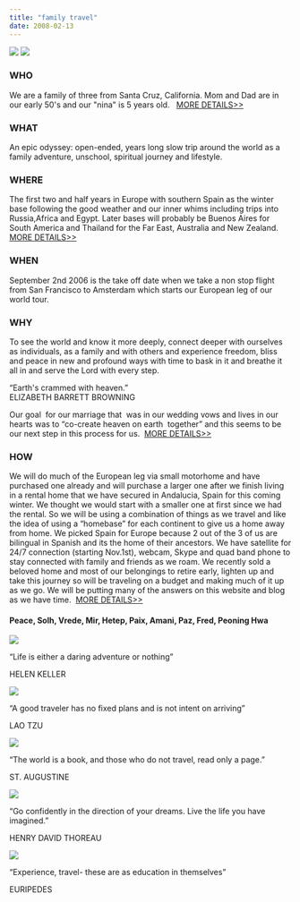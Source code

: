 ```yaml
---
title: "family travel"
date: 2008-02-13
---
```


![](http://soultravelers3new.local/typepad-images/st3_top_images.png) ![](http://soultravelers3new.local/typepad-images/st3_title.png)

### WHO

We are a family of three from Santa Cruz, California. Mom and Dad are in our early 50's and our "nina" is 5 years old.   [MORE DETAILS>>](http://soultravelers3new.local/genisis.html)

### WHAT

An epic odyssey: open-ended, years long slow trip around the world as a family adventure, unschool, spiritual journey and lifestyle.

### WHERE

The first two and half years in Europe with southern Spain as the winter base following the good weather and our inner whims including trips into Russia,Africa and Egypt. Later bases will probably be Buenos Aires for South America and Thailand for the Far East, Australia and New Zealand.  [MORE DETAILS>>](http://soultravelers3new.local/genisis.html)

### WHEN

September 2nd 2006 is the take off date when we take a non stop flight from San Francisco to Amsterdam which starts our European leg of our world tour.

### WHY

To see the world and know it more deeply, connect deeper with ourselves as individuals, as a family and with others and experience freedom, bliss and peace in new and profound ways with time to bask in it and breathe it all in and serve the Lord with every step.

“Earth's crammed with heaven.”  
ELIZABETH BARRETT BROWNING

Our goal  for our marriage that  was in our wedding vows and lives in our hearts was to “co-create heaven on earth  together” and this seems to be our next step in this process for us.  [MORE DETAILS>>](http://soultravelers3new.local/genisis.html)

### HOW

We will do much of the European leg via small motorhome and have purchased one already and will purchase a larger one after we finish living in a rental home that we have secured in Andalucia, Spain for this coming winter. We thought we would start with a smaller one at first since we had the rental. So we will be using a combination of things as we travel and like the idea of using a “homebase” for each continent to give us a home away from home. We picked Spain for Europe because 2 out of the 3 of us are bilingual in Spanish and its the home of their ancestors. We have satellite for 24/7 connection (starting Nov.1st), webcam, Skype and quad band phone to stay connected with family and friends as we roam. We recently sold a beloved home and most of our belongings to retire early, lighten up and take this journey so will be traveling on a budget and making much of it up as we go. We will be putting many of the answers on this website and blog as we have time.  [MORE DETAILS>>](http://soultravelers3new.local/genisis.html)

#### Peace, Solh, Vrede, Mir, Hetep, Paix, Amani, Paz, Fred, Peoning Hwa

![](http://soultravelers3new.local/typepad-images/africa_native.png)

“Life is either a daring adventure or nothing”

HELEN KELLER

![](http://soultravelers3new.local/typepad-images/flamenco_5.png)

“A good traveler has no fixed plans and is not intent on arriving”

LAO TZU

![](http://soultravelers3new.local/typepad-images/budapest_man.png)

“The world is a book, and those who do not travel, read only a page.”

ST. AUGUSTINE

![](http://soultravelers3new.local/typepad-images/geisha_2.png)

“Go confidently in the direction of your dreams. Live the life you have imagined.”

HENRY DAVID THOREAU

![](http://soultravelers3new.local/typepad-images/buddhist_monk_2.png)

“Experience, travel- these are as education in themselves”

EURIPEDES

